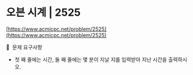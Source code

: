 # 오븐 시계 | 2525

[https://www.acmicpc.net/problem/2525](https://www.acmicpc.net/problem/2525)

🙏  문제 요구사항

- 첫 째 줄에는 시간, 둘 째 줄에는 몇 분이 지날 지를 입력받아 지난 시간을 출력하시오.